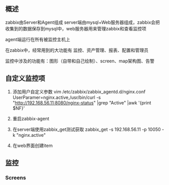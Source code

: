## 概述
zabbix由Server和Agent组成
server端由mysql+Web服务器组成，zabbix会把收集到的数据保存到mysql中，web服务器用来管理zabbix和查看监控项

agent端运行在所有被监控主机上

在zabbix中，经常用到的大功能有 监控、资产管理、报表、配置和管理员

监控中涉及的功能有：图形（自带和自己绘制）、screen、map架构图、告警

## 自定义监控项

1. 添加用户自定义参数
vim /etc/zabbix/zabbix_agentd.d/nginx.conf
UserParamer=nginx.active,/usr/bin/curl -s "http://192.168.56.11:8080/nginx-status" |grep "Active" |awk '{print $NF}'

2. 重启zabbix-agent

3. 在server端使用zabbix_get测试获取
zabbix_get -s 192.168.56.11 -p 10050 -k "nginx.active"

4. 在web界面创建item
## 监控

### Screens
